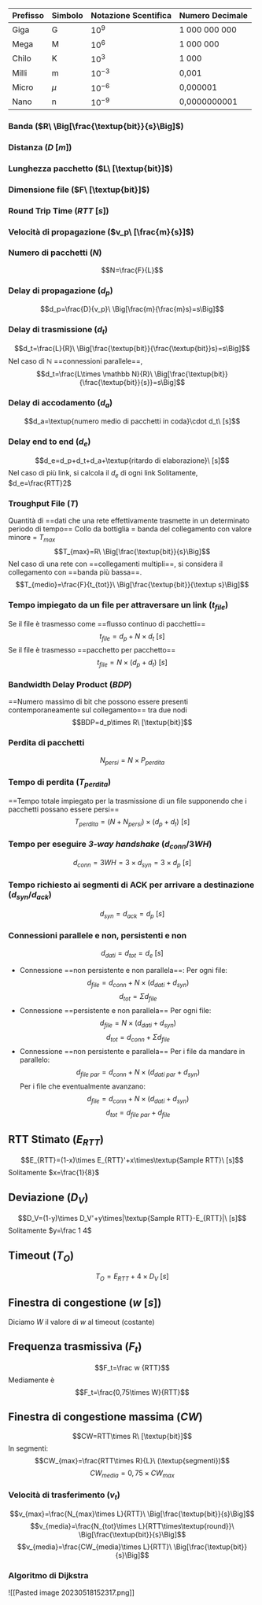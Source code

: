 |Prefisso|Simbolo|Notazione Scentifica|Numero Decimale|
|---|---|---|---|
|Giga|G|$10^9$|1 000 000 000|
|Mega|M|$10^6$|1 000 000|
|Chilo|K|$10^3$|1 000|
|Milli|m|$10^{-3}$|0,001|
|Micro|$\mu$|$10^{-6}$|0,000001|
|Nano|n|$10^{-9}$|0,0000000001|
### Banda ($R\ \Big[\frac{\textup{bit}}{s}\Big]$)
### Distanza ($D\ [m]$)
### Lunghezza pacchetto ($L\ [\textup{bit}]$)
### Dimensione file ($F\ [\textup{bit}]$)
### Round Trip Time ($RTT\ [s]$)
### Velocità di propagazione ($v_p\ [\frac{m}{s}]$)
### Numero di pacchetti ($N$)
$$N=\frac{F}{L}$$
### Delay di propagazione ($d_p$)
$$d_p=\frac{D}{v_p}\ \Big[\frac{m}{\frac{m}s}=s\Big]$$
### Delay di trasmissione ($d_t$)
$$d_t=\frac{L}{R}\ \Big[\frac{\textup{bit}}{\frac{\textup{bit}}s}=s\Big]$$
Nel caso di $\mathbb N$ ==connessioni parallele==,
$$d_t=\frac{L\times \mathbb N}{R}\ \Big[\frac{\textup{bit}}{\frac{\textup{bit}}{s}}=s\Big]$$
### Delay di accodamento ($d_a$)
$$d_a=\textup{numero medio di pacchetti in coda}\cdot d_t\ [s]$$
### Delay end to end ($d_e$)
$$d_e=d_p+d_t+d_a+\textup{ritardo di elaborazione}\ [s]$$
Nel caso di più link, si calcola il $d_e$ di ogni link
Solitamente, $d_e=\frac{RTT}2$
### Troughput File ($T$)
Quantità di ==dati che una rete effettivamente trasmette in un determinato periodo di tempo==
Collo da bottiglia = banda del collegamento con valore minore = $T_{max}$
$$T_{max}=R\ \Big[\frac{\textup{bit}}{s}\Big]$$
Nel caso di una rete con ==collegamenti multipli==, si considera il collegamento con ==banda più bassa==.
$$T_{medio}=\frac{F}{t_{tot}}\ \Big[\frac{\textup{bit}}{\textup s}\Big]$$
### Tempo impiegato da un file per attraversare un link ($t_{file}$)
Se il file è trasmesso come ==flusso continuo di pacchetti==
$$t_{file}=d_p+N\times d_t\ [s]$$
Se il file è trasmesso ==pacchetto per pacchetto==
$$t_{file}=N\times (d_p+ d_t)\ [s]$$
### Bandwidth Delay Product ($BDP$)
==Numero massimo di bit che possono essere presenti contemporaneamente sul collegamento== tra due nodi
$$BDP=d_p\times R\ [\textup{bit}]$$
### Perdita di pacchetti
$$N_{persi}=N\times P_{perdita}$$
### Tempo di perdita ($T_{perdita}$)
==Tempo totale impiegato per la trasmissione di un file supponendo che i pacchetti possano essere persi==
$$T_{perdita}=(N+N_{persi})\times(d_p+d_t)\ [s]$$
### Tempo per eseguire *3-way handshake* ($d_{conn}$/$3WH$)
$$d_{conn}=3WH=3\times d_{syn}=3\times d_p\ [s]$$
### Tempo richiesto ai segmenti di ACK per arrivare a destinazione ($d_{syn}$/$d_{ack}$)
$$d_{syn}=d_{ack}=d_p\ [s]$$
### Connessioni parallele e non, persistenti e non
$$d_{dati} = d_{tot}=d_e\ [s]$$
- Connessione ==non persistente e non parallela==:
Per ogni file:
$$d_{file}=d_{conn}+N\times(d_{dati}+d_{syn})$$
$$d_{tot}=\Sigma d_{file}$$
- Connessione ==persistente e non parallela==
Per ogni file:
$$d_{file}=N\times(d_{dati}+d_{syn})$$
$$d_{tot}=d_{conn}+\Sigma d_{file}$$
- Connessione ==non persistente e parallela==
Per i file da mandare in parallelo:
$$d_{file\ par}=d_{conn}+N\times(d_{dati\ par}+d_{syn})$$
Per i file che eventualmente avanzano:
$$d_{file}=d_{conn}+N\times(d_{dati}+d_{syn})$$
$$d_{tot}=d_{file\ par}+d_{file}$$
## RTT Stimato ($E_{RTT}$)
$$E_{RTT}=(1-x)\times E_{RTT}'+x\times\textup{Sample RTT}\ [s]$$
Solitamente $x=\frac{1}{8}$
## Deviazione ($D_V$)
$$D_V=(1-y)\times D_V'+y\times|\textup{Sample RTT}-E_{RTT}|\ [s]$$
Solitamente $y=\frac 1 4$
## Timeout ($T_O$)
$$T_O=E_{RTT}+4\times D_V\ [s]$$
## Finestra di congestione ($w\ [s]$)
Diciamo $W$ il valore di $w$ al timeout (costante)
## Frequenza trasmissiva ($F_t$)
$$F_t=\frac w {RTT}$$
Mediamente è 
$$F_t=\frac{0,75\times W}{RTT}$$
## Finestra di congestione massima ($CW$)
$$CW=RTT\times R\ [\textup{bit}]$$
In segmenti:
$$CW_{max}=\frac{RTT\times R}{L}\ (\textup{segmenti})$$
$$CW_{media}=0,75\times CW_{max}$$
### Velocità di trasferimento ($v_t$)
$$v_{max}=\frac{N_{max}\times L}{RTT}\ \Big[\frac{\textup{bit}}{s}\Big]$$
$$v_{media}=\frac{N_{tot}\times L}{RTT\times\textup{round}}\ \Big[\frac{\textup{bit}}{s}\Big]$$
$$v_{media}=\frac{CW_{media}\times L}{RTT}\ \Big[\frac{\textup{bit}}{s}\Big]$$

### Algoritmo di Dijkstra
![[Pasted image 20230518152317.png]]